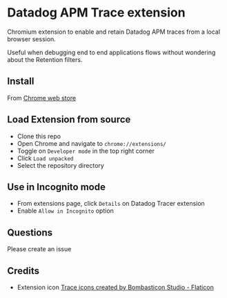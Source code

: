 # Datadog APM Trace extension

Chromium extension to enable and retain Datadog APM traces from a local browser session.

Useful when debugging end to end applications flows without wondering about the Retention filters.

## Install

From [Chrome web store](https://chrome.google.com/webstore/detail/datadog-apm-tracer/jilpmibbdkjiigdofgpmclkmmehgdibb?hl=en&utm_source=google&utm_medium=cpc&utm_campaign=11014199021&device=c&u_producttype=selfservebuilder&utm_term)

## Load Extension from source

- Clone this repo
- Open Chrome and navigate to `chrome://extensions/`
- Toggle on `Developer mode` in the top right corner
- Click `Load unpacked`
- Select the repository directory

## Use in Incognito mode

- From extensions page, click `Details` on Datadog Tracer extension
- Enable `Allow in Incognito` option

## Questions
Please create an issue


## Credits
- Extension icon <a href="https://www.flaticon.com/free-icons/trace" title="trace icons">Trace icons created by Bombasticon Studio - Flaticon</a>
